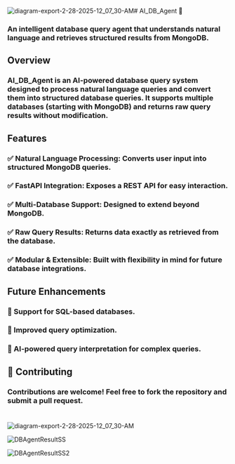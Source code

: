 ![diagram-export-2-28-2025-12_07_30-AM](https://github.com/user-attachments/assets/ec3f7d1e-23d2-4b0c-b0ae-b96a2fa16d2d)# AI_DB_Agent 🚀
### An intelligent database query agent that understands natural language and retrieves structured results from MongoDB.

## Overview
### AI_DB_Agent is an AI-powered database query system designed to process natural language queries and convert them into structured database queries. It supports multiple databases (starting with MongoDB) and returns raw query results without modification.

## Features
### ✅ Natural Language Processing: Converts user input into structured MongoDB queries.
### ✅ FastAPI Integration: Exposes a REST API for easy interaction.
### ✅ Multi-Database Support: Designed to extend beyond MongoDB.
### ✅ Raw Query Results: Returns data exactly as retrieved from the database.
### ✅ Modular & Extensible: Built with flexibility in mind for future database integrations.

## Future Enhancements
### 🔹 Support for SQL-based databases.
### 🔹 Improved query optimization.
### 🔹 AI-powered query interpretation for complex queries.

## 🤝 Contributing
### Contributions are welcome! Feel free to fork the repository and submit a pull request.

#
![diagram-export-2-28-2025-12_07_30-AM](https://github.com/user-attachments/assets/30397e89-4877-4823-b218-ba492b6728be)

![DBAgentResultSS](https://github.com/user-attachments/assets/2c62aa15-13b7-464a-b97d-8214fccaa39b)

![DBAgentResultSS2](https://github.com/user-attachments/assets/219200a5-8359-4966-83c3-07e3dda64a8f)
